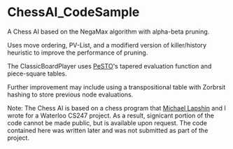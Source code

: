 # ChessAI_CodeSample

A Chess AI based on the NegaMax algorithm with alpha-beta pruning.

Uses move ordering, PV-List, and a modifierd version of killer/history heuristic to improve the performance of pruning.

The ClassicBoardPlayer uses [PeSTO](https://www.chessprogramming.org/PeSTO%27s_Evaluation_Function)'s tapered evaluation function and piece-square tables.

Further improvement may include using a transpositional table with Zorbrsit hashing to store previous node evaluations.

Note:
The Chess AI is based on a chess program that [Michael Lapshin](https://github.com/MichaelLapshin) and I wrote for a Waterloo CS247 project.
As a result, signicant portion of the code cannot be made public, but is available upon request.
The code contained here was written later and was not submitted as part of the project.
